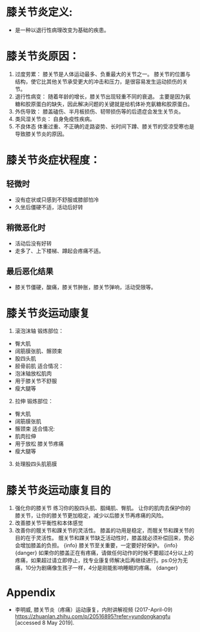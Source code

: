 # 膝关节炎定义:
 - 是一种以退行性病理改变为基础的疾患。

# 膝关节炎原因：
1. 过度劳累：
   膝关节是人体运动最多、负重最大的关节之一。
   膝关节的位置与结构，使它比其他关节承受更大的冲击和压力，是很容易发生运动损伤的关节。
2. 退行性病变：
   随着年龄的增长，膝关节出现轻重不同的衰退。
   主要是因为氨糖和胶原蛋白的缺失，因此解决问题的关键就是给机体补充氨糖和胶原蛋白。
3. 外伤导致：
   膝盖磕伤、半月板损伤、韧带损伤等的后遗症会发生关节炎。
4. 类风湿关节炎：
   自身免疫性疾病。
5. 不良体态
   体重过重、不正确的走路姿势、长时间下蹲、膝关节的受凉受寒也是导致膝关节炎的原因。

# 膝关节炎症状程度：
## 轻微时
  - 没有症状或只感到不舒服或膝部怕冷
  - 久坐后僵硬不适，活动后好转

## 稍微恶化时
  - 活动后没有好转
  - 走多了、上下楼梯、蹲起会疼痛不适。

## 最后恶化结果
  - 膝关节僵硬，酸痛，膝关节肿胀，膝关节弹响，活动受限等。

# 膝关节炎运动康复
1. 滚泡沫轴
锻炼部位：
  - 臀大肌
  - 阔筋膜张肌、髂颈束
  - 股四头肌
  - 胫骨前肌
适合情况：
  - 泡沫轴放松肌肉
  - 用于膝关节不舒服
  - 瘦大腿等
2. 拉伸
锻炼部位：
  - 臀大肌
  - 阔筋膜张肌
  - 髂颈束
适合情况:
  - 肌肉拉伸
  - 用于放松 膝关节疼痛
  - 瘦大腿等
3. 处理股四头肌筋膜

# 膝关节炎运动康复目的
1. 强化你的膝关节
  练习你的股四头肌、腘绳肌、臀肌。
  让你的肌肉去保护你的膝关节，让你的膝关节更加稳定，减少以后膝关节再疼痛的风险。
2. 改善膝关节平衡性和本体感觉
3. 改善你的髋关节和踝关节的灵活性。
  膝盖的功用是稳定，而髋关节和踝关节的目的在于灵活性。
  髋关节和踝关节缺乏活动性时，膝盖就必须补偿回来，势必会增加膝盖的负担。
{info}
膝关节至关重要，一定要好好保护。
{info}
{danger}
如果你的膝盖正在有疼痛，请做任何动作的时候不要超过4分以上的疼痛，如果超过请立即停止，找专业康复师解决后再继续进行。ps:0分为无痛，10分为剧痛像生孩子一样，4分是刚能影响睡眠的疼痛。
{danger}

# Appendix
- 李明威, 膝关节炎（疼痛）运动康复，内附讲解视频 (2017-April-09) <https://zhuanlan.zhihu.com/p/20516895?refer=yundongkangfu> [accessed 8 May 2019].